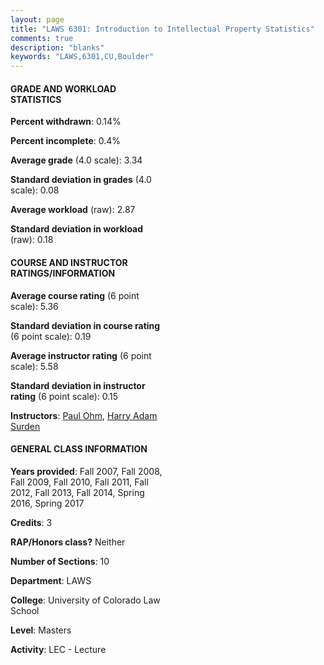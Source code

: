 ```yaml
---
layout: page
title: "LAWS 6301: Introduction to Intellectual Property Statistics"
comments: true
description: "blanks"
keywords: "LAWS,6301,CU,Boulder"
---
```

<head>
<script src="https://ajax.googleapis.com/ajax/libs/jquery/2.1.3/jquery.min.js"></script>
<script src="https://dl.dropboxusercontent.com/s/pc42nxpaw1ea4o9/highcharts.js?dl=0"></script>
<!-- <script src="../assets/js/highcharts.js"></script> -->
<style type="text/css">@font-face {
	font-family: "Bebas Neue";
	src: url(https://www.filehosting.org/file/details/544349/BebasNeue Regular.otf) format("opentype");
	}
	h1.Bebas { 
		font-family: "Bebas Neue", Verdana, Tahoma;
	}
</style>
</head>
<body>
	<div id="container" style="float: right; width: 45%; height: 88%; margin-left: 2.5%; margin-right: 2.5%;"></div>
	<script language="JavaScript">
		$(document).ready(function() {
		var chart = {type: 'column'};
		var title = {text: 'Grade Distribution'};
		var xAxis = {categories: ['A','B','C','D','F'],crosshair: true};
		var yAxis = {min: 0,title: {text: 'Percentage'}};
		var tooltip = {headerFormat: '<center><b><span style="font-size:20px">{point.key}</span></b></center>',
		               pointFormat: '<td style="padding:0"><b>{point.y:.1f}%</b></td>',
		               footerFormat: '</table>',shared: true,useHTML: true};
		var plotOptions = {column: {pointPadding: 0.0,borderWidth: 0}};  
		var credits = {enabled: false};var series= [{name: 'Percent',data: [41.55,52.29,6.02,0.14,0.0,]}];
		var json = {};
		json.chart = chart;
		json.title = title;
		json.tooltip = tooltip;
		json.xAxis = xAxis;
		json.yAxis = yAxis;  
		json.series = series;
		json.plotOptions = plotOptions;  
		json.credits = credits;
		$('#container').highcharts(json);
	});
	</script>
</body>
			   
#### GRADE AND WORKLOAD STATISTICS

**Percent withdrawn**: 0.14%

**Percent incomplete**: 0.4%

**Average grade** (4.0 scale): 3.34

**Standard deviation in grades** (4.0 scale): 0.08

**Average workload** (raw): 2.87

**Standard deviation in workload** (raw): 0.18

#### COURSE AND INSTRUCTOR RATINGS/INFORMATION

**Average course rating** (6 point scale): 5.36

**Standard deviation in course rating** (6 point scale): 0.19

**Average instructor rating** (6 point scale): 5.58

**Standard deviation in instructor rating** (6 point scale): 0.15

**Instructors**: <a href='../../instructors/Paul_Ohm'>Paul Ohm</a>, <a href='../../instructors/Harry_Adam_Surden'>Harry Adam Surden</a>

#### GENERAL CLASS INFORMATION

**Years provided**: Fall 2007, Fall 2008, Fall 2009, Fall 2010, Fall 2011, Fall 2012, Fall 2013, Fall 2014, Spring 2016, Spring 2017

**Credits**: 3

**RAP/Honors class?** Neither

**Number of Sections**: 10

**Department**: LAWS

**College**: University of Colorado Law School

**Level**: Masters

**Activity**: LEC - Lecture
